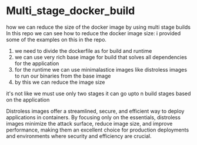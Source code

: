 # Multi_stage_docker_build
how  we can reduce the size of the docker image by using multi stage builds
In this repo we can see how to reduce the docker image size:
i provided some of the examples on this in the repo.
 1) we need to divide the dockerfile as for build and runtime
 2) we can use very rich base image for build that solves all dependencies for the application
 3) for the runtime we can use minimalastice images like distroless images to run our binaries from the base image
 4) by this we can reduce the image size
    
it's not like we must use only two stages it can go upto n build stages based on the application 

Distroless images offer a streamlined, secure, and efficient way to deploy applications in containers.
By focusing only on the essentials, distroless images minimize the attack surface, reduce image size, and improve performance,
making them an excellent choice for production deployments and environments where security and efficiency are crucial.
